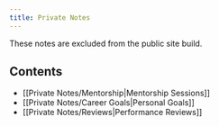 ```yaml
---
title: Private Notes
---
```


These notes are excluded from the public site build.

## Contents

- [[Private Notes/Mentorship|Mentorship Sessions]]
- [[Private Notes/Career Goals|Personal Goals]]
- [[Private Notes/Reviews|Performance Reviews]]
